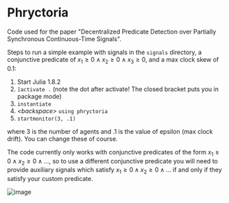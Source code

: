# Phryctoria
Code used for the paper "Decentralized Predicate Detection over Partially Synchronous Continuous-Time Signals".

Steps to run a simple example with signals in the `signals` directory, a conjunctive predicate of $x_1 \geq 0 \land x_2 \geq 0 \land x_3 \geq 0$, and a max clock skew of 0.1:

1. Start Julia 1.8.2
2. `]activate .`
   (note the dot after activate! The closed bracket puts you in package mode)
3. `instantiate`
4. *\<backspace\>* `using phryctoria`
5. `startmonitor(3, .1)`

where 3 is the number of agents and .1 is the value of epsilon (max clock drift). You can change these of course.

The code currently only works with conjunctive predicates of the form $x_1 \geq 0 \land x_2 \geq 0 \land \dots$, so to use a different conjunctive predicate you will need to provide auxiliary signals which satisfy $x_1 \geq 0 \land x_2 \geq 0 \land \dots$ if and only if they satisfy your custom predicate.


![image](https://github.com/user-attachments/assets/cf5a09cb-9590-4480-a73f-95084adaefab)
